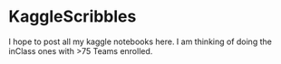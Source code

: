 # KaggleScribbles
I hope to post all my kaggle notebooks here. I am thinking of doing the inClass ones with >75 Teams enrolled.
